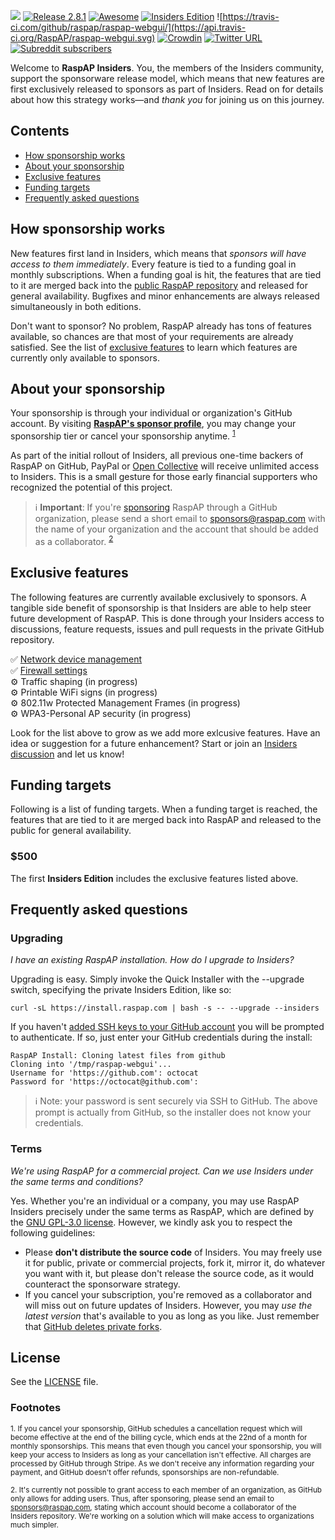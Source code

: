 ![](https://i.imgur.com/FRU1tXF.png)
[![Release 2.8.1](https://img.shields.io/badge/release-2.8.1-green)](https://github.com/raspap/raspap-insiders/releases) [![Awesome](https://awesome.re/badge.svg)](https://github.com/thibmaek/awesome-raspberry-pi) [![Insiders Edition](https://img.shields.io/static/v1?label=Insiders%20Edition&message=%E2%9D%A4&logo=GitHub&color=ff69b4)](https://github.com/sponsors/RaspAP) ![https://travis-ci.com/github/raspap/raspap-webgui/](https://api.travis-ci.org/RaspAP/raspap-webgui.svg) [![Crowdin](https://badges.crowdin.net/raspap/localized.svg)](https://crowdin.com/project/raspap) [![Twitter URL](https://img.shields.io/twitter/url?label=%40RaspAP&logoColor=%23d8224c&url=https%3A%2F%2Ftwitter.com%2Frasp_ap)](https://twitter.com/rasp_ap) [![Subreddit subscribers](https://img.shields.io/reddit/subreddit-subscribers/RaspAP?style=social)](https://www.reddit.com/r/RaspAP/)

Welcome to **RaspAP Insiders**. You, the members of the Insiders community, support the sponsorware release model, which means that new features are first exclusively released to sponsors as part of Insiders. Read on for details about how this strategy works—and *thank you* for joining us on this journey.

## Contents

 - [How sponsorship works](#how-sponsorship-works)
 - [About your sponsorship](#about-your-sponsorship)
 - [Exclusive features](#exclusive-features)
 - [Funding targets](#funding-targets)
 - [Frequently asked questions](#frequently-asked-questions)

## How sponsorship works
New features first land in Insiders, which means that *sponsors will have access to them immediately*. Every feature is tied to a funding goal in monthly subscriptions. When a funding goal is hit, the features that are tied to it are merged back into the [public RaspAP repository](https://github.com/RaspAP/raspap-webgui) and released for general availability. Bugfixes and minor enhancements are always released simultaneously in both editions.

Don't want to sponsor? No problem, RaspAP already has tons of features available, so chances are that most of your requirements are already satisfied. See the list of [exclusive features](#exclusive-features) to learn which features are currently only available to sponsors.

## About your sponsorship
Your sponsorship is through your individual or organization's GitHub account. By visiting [**RaspAP's sponsor profile**](https://github.com/sponsors/RaspAP), you may change your sponsorship tier or cancel your sponsorship anytime. <sup>[1](#footnote-1)</sup>

As part of the initial rollout of Insiders, all previous one-time backers of RaspAP on GitHub, PayPal or [Open Collective](https://opencollective.com/raspap) will receive unlimited access to Insiders. This is a small gesture for those early financial supporters who recognized the potential of this project.


> ℹ️ **Important**: If you're [sponsoring](https://github.com/sponsors/RaspAP) RaspAP through a GitHub organization, please send a short email to [sponsors@raspap.com](mailto:sponsors@raspap.com) with the name of your organization and the account that should be added as a collaborator. <sup>[2](#footnote-2)</sup>

## Exclusive features
The following features are currently available exclusively to sponsors. A tangible side benefit of sponsorship is that Insiders are able to help steer future development of RaspAP. This is done through your Insiders access to discussions, feature requests, issues and pull requests in the private GitHub repository.
  
✅ [Network device management](https://docs.raspap.com/net-devices/)  
✅ [Firewall settings](https://docs.raspap.com/firewall/)  
⚙️ Traffic shaping (in progress)  
⚙️ Printable WiFi signs (in progress)  
⚙️ 802.11w Protected Management Frames (in progress)  
⚙️ WPA3-Personal AP security (in progress)  

Look for the list above to grow as we add more exlcusive features. Have an idea or suggestion for a future enhancement? Start or join an [Insiders discussion](https://github.com/RaspAP/raspap-insiders/discussions) and let us know!

## Funding targets
Following is a list of funding targets. When a funding target is reached, the features that are tied to it are merged back into RaspAP and released to the public for general availability.

### $500 
The first **Insiders Edition** includes the exclusive features listed above.

## Frequently asked questions

### Upgrading
*I have an existing RaspAP installation. How do I upgrade to Insiders?*

Upgrading is easy. Simply invoke the Quick Installer with the --upgrade switch, specifying the private Insiders Edition, like so:

```
curl -sL https://install.raspap.com | bash -s -- --upgrade --insiders
```

If you haven't [added SSH keys to your GitHub account](https://docs.github.com/en/github/authenticating-to-github/connecting-to-github-with-ssh) you will be prompted to authenticate. If so, just enter your GitHub credentials during the install:

```
RaspAP Install: Cloning latest files from github
Cloning into '/tmp/raspap-webgui'...
Username for 'https://github.com': octocat
Password for 'https://octocat@github.com':
```

> ℹ️  Note: your password is sent securely via SSH to GitHub. The above prompt is actually from GitHub, so the installer does not know your credentials.

### Terms
*We're using RaspAP for a commercial project. Can we use Insiders under the same terms and conditions?*

Yes. Whether you're an individual or a company, you may use RaspAP Insiders precisely under the same terms as RaspAP, which are defined by the [GNU GPL-3.0 license](https://github.com/RaspAP/raspap-insiders/blob/master/LICENSE). However, we kindly ask you to respect the following guidelines:

* Please **don't distribute the source code** of Insiders. You may freely use it for public, private or commercial projects, fork it, mirror it, do whatever you want with it, but please don't release the source code, as it would counteract the sponsorware strategy.
* If you cancel your subscription, you're removed as a collaborator and will miss out on future updates of Insiders. However, you may *use the latest version* that's available to you as long as you like. Just remember that [GitHub deletes private forks](https://docs.github.com/en/github/setting-up-and-managing-your-github-user-account/removing-a-collaborator-from-a-personal-repository).

## License
See the [LICENSE](./LICENSE) file.

### Footnotes

<sub><a name="footnote-1"></a>1. If you cancel your sponsorship, GitHub schedules a cancellation request which will become effective at the end of the billing cycle, which ends at the 22nd of a month for monthly sponsorships. This means that even though you cancel your sponsorship, you will keep your access to Insiders as long as your cancellation isn't effective. All charges are processed by GitHub through Stripe. As we don't receive any information regarding your payment, and GitHub doesn't offer refunds, sponsorships are non-refundable.</sub>

<sub><a name="footnote-2"></a>2. It's currently not possible to grant access to each member of an organization, as GitHub only allows for adding users. Thus, after sponsoring, please send an email to sponsors@raspap.com, stating which account should become a collaborator of the Insiders repository. We're working on a solution which will make access to organizations much simpler.</sub>
